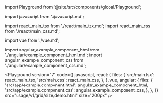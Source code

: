 import Playground from '@site/src/components/global/Playground';

import javascript from './javascript.md';

import react_main_tsx from './react/main_tsx.md';
import react_main_css from './react/main_css.md';

import vue from './vue.md';

import angular_example_component_html from './angular/example_component_html.md';
import angular_example_component_css from './angular/example_component_css.md';

<Playground
  version="7"
  code={{
    javascript,
    react: {
      files: {
        'src/main.tsx': react_main_tsx,
        'src/main.css': react_main_css,
      },
    },
    vue,
    angular: {
      files: {
        'src/app/example.component.html': angular_example_component_html,
        'src/app/example.component.css': angular_example_component_css,
      },
    },
  }}
  src="usage/v1/grid/size/demo.html"
  size="200px"
/>

